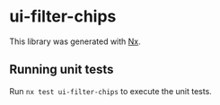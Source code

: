 # ui-filter-chips

This library was generated with [Nx](https://nx.dev).

## Running unit tests

Run `nx test ui-filter-chips` to execute the unit tests.

